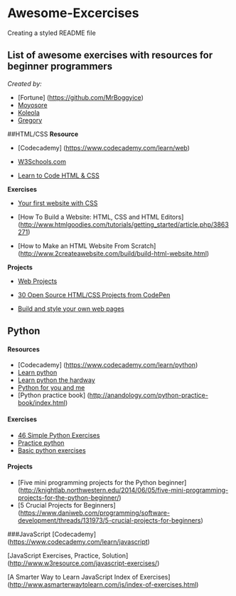 # Awesome-Excercises
Creating a styled README file

## List of awesome exercises with resources for **beginner** programmers

*Created by:*

*   [Fortune] (https://github.com/MrBoggyice)
*   [Moyosore](https://github.com/mohyour)
*   [Koleola](https://github.com/micoleola)
*   [Gregory](https://github.com/gregory2016)


##HTML/CSS
**Resource**

* [Codecademy]
(https://www.codecademy.com/learn/web)

* [W3Schools.com](http://www.w3schools.com/)

* [Learn to Code HTML & CSS](http://learn.shayhowe.com/html-css/)

**Exercises**

* [Your first website with CSS](https://www.codecademy.com/courses/my-first-webpage/0/1)

* [How To Build a Website: HTML, CSS and HTML Editors]
(http://www.htmlgoodies.com/tutorials/getting_started/article.php/3863271)

* [How to Make an HTML Website From Scratch]
(http://www.2createawebsite.com/build/build-html-website.html)

**Projects**

* [Web Projects](https://www.codecademy.com/en/tracks/projects)

* [30 Open Source HTML/CSS Projects from CodePen](http://dzineblog.com/30-html-css-projects-from-codepen/)

* [Build and style your own web pages](https://codeclubprojects.org/en-GB/webdev/)

## Python

#### **Resources**

* [Codecademy]
(https://www.codecademy.com/learn/python)
* [Learn python](http://www.learnpython.org/)
* [Learn python the hardway](http://learnpythonthehardway.org/book/)
* [Python for you and me](http://pymbook.readthedocs.io/en/py3/)
* [Python practice book] (http://anandology.com/python-practice-book/index.html)

#### **Exercises**

* [46 Simple Python Exercises ](www.ling.gu.se/~lager/python_exercises.html)
* [Practice python](http://www.practicepython.org/)
* [Basic python exercises](https://developers.google.com/edu/python/exercises/basic)

#### **Projects**

* [Five mini programming projects for the Python beginner]
(http://knightlab.northwestern.edu/2014/06/05/five-mini-programming-projects-for-the-python-beginner/)
* [5 Crucial Projects for Beginners] (https://www.daniweb.com/programming/software-development/threads/131973/5-crucial-projects-for-beginners)


###JavaScript
[Codecademy]
(https://www.codecademy.com/learn/javascript)

[JavaScript Exercises, Practice, Solution]
(http://www.w3resource.com/javascript-exercises/)

[A Smarter Way to Learn JavaScript
Index of Exercises]
(http://www.asmarterwaytolearn.com/js/index-of-exercises.html)
